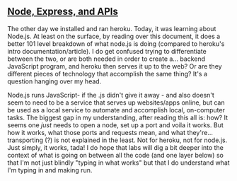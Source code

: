 ## [Node, Express, and APIs](https://www.sitepoint.com/an-introduction-to-node-js/)

The other day we installed and ran heroku. Today, it was learning about Node.js. At least on the surface, by reading over this document, it does a better 101 level breakdown of what node.js is doing (compared to heroku's intro documentation/article). I do get confused trying to differentiate between the two, or are both needed in order to create a... backend JavaScript program, and heroku then serves it up to the web? Or are they different pieces of technology that accomplish the same thing? It's a question hanging over my head.

Node.js runs JavaScript- if the .js didn't give it away - and also doesn't seem to need to be a service that serves up websites/apps online, but can be used as a local service to automate and accomplish local, on-computer tasks. The biggest gap in my understanding, after reading this all is: how? It seems one _just_ needs to open a node, set up a port and voila it works. But how it works, what those ports and requests mean, and what they're... transporting (?) is not explained in the least. Not for heroku, not for node.js. Just simply, it works, tada! I do hope that labs will dig a bit deeper into the context of what is going on between all the code (and one layer below) so that I'm not just blindly "typing in what works" but that I do understand what I'm typing in and making run.
